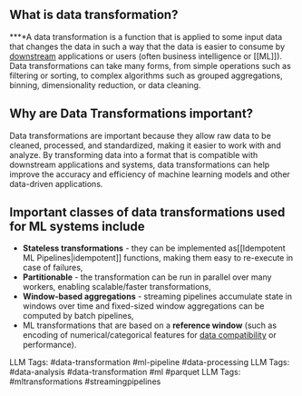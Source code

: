 **What is data transformation?**
--------------------------------

**‍**A data transformation is a function that is applied to some input data that changes the data in such a way that the data is easier to consume by [downstream](https://www.hopsworks.ai/dictionary/downstream) applications or users (often business intelligence or [[ML]]). Data transformations can take many forms, from simple operations such as filtering or sorting, to complex algorithms such as grouped aggregations, binning, dimensionality reduction, or data cleaning. 

‍**Why are Data Transformations important?**
--------------------------------------------

Data transformations are important because they allow raw data to be cleaned, processed, and standardized, making it easier to work with and analyze. By transforming data into a format that is compatible with downstream applications and systems, data transformations can help improve the accuracy and efficiency of machine learning models and other data-driven applications.

‍**Important classes of data transformations used for ML systems include**
--------------------------------------------------------------------------

* **Stateless transformations** - they can be implemented as[[Idempotent ML Pipelines|idempotent]]  functions, making them easy to re-execute in case of failures,
* **Partitionable** - the transformation can be run in parallel over many workers, enabling scalable/faster transformations,
* **Window-based aggregations** - streaming pipelines accumulate state in windows over time and fixed-sized window aggregations can be computed by batch pipelines,
* ML transformations that are based on a **reference window** (such as encoding of numerical/categorical features for [data compatibility](http://www.hopsworks.ai/dictionary/data-compatibility) or performance).

LLM Tags:  #data-transformation #ml-pipeline #data-processing
LLM Tags:  #data-analysis #data-transformation #ml #parquet
LLM Tags:  #mltransformations #streamingpipelines